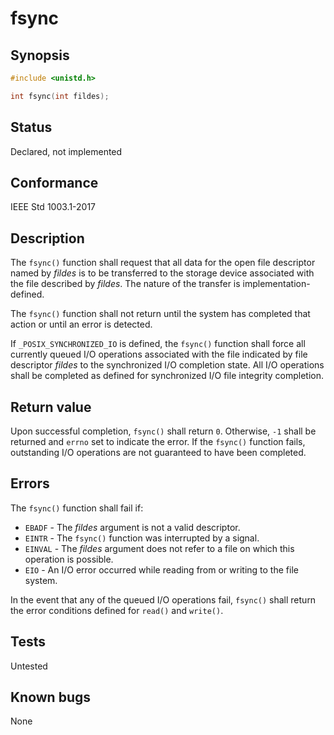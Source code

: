 # fsync

## Synopsis

```c
#include <unistd.h>

int fsync(int fildes);
```

## Status

Declared, not implemented

## Conformance

IEEE Std 1003.1-2017

## Description

The `fsync()` function shall request that all data for the open file descriptor named by _fildes_ is to be transferred
to the storage device associated with the file described by _fildes_. The nature of the transfer is
implementation-defined.

The `fsync()` function shall not return until the system has completed that action or until an error is detected.

If `_POSIX_SYNCHRONIZED_IO` is defined, the `fsync()` function shall force all currently queued I/O operations
associated with the file indicated by file descriptor _fildes_ to the synchronized I/O completion state. All I/O
operations shall be completed as defined for synchronized I/O file integrity completion.

## Return value

Upon successful completion, `fsync()` shall return `0`. Otherwise, `-1` shall be returned and `errno` set to indicate
the error. If the `fsync()` function fails, outstanding I/O operations are not guaranteed to have been completed.

## Errors

The `fsync()` function shall fail if:

* `EBADF` - The _fildes_ argument is not a valid descriptor.
* `EINTR` - The `fsync()` function was interrupted by a signal.
* `EINVAL` - The _fildes_ argument does not refer to a file on which this operation is possible.
* `EIO` - An I/O error occurred while reading from or writing to the file system.

In the event that any of the queued I/O operations fail, `fsync()` shall return the error conditions defined for
`read()` and `write()`.

## Tests

Untested

## Known bugs

None
